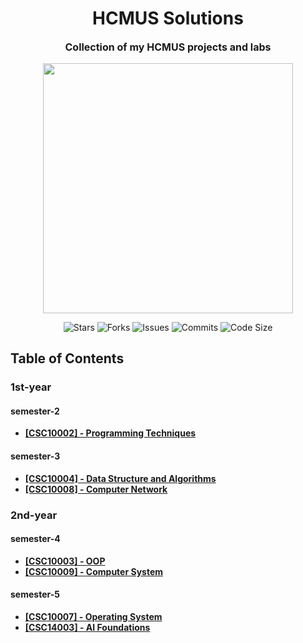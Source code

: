 <h1 align="center">HCMUS Solutions</h1>
<p align="center" style="font-size:16px"><strong>Collection of my HCMUS projects and labs</strong></p>
<p align="center">  
  <img src="https://raw.githubusercontent.com/catppuccin/catppuccin/main/assets/palette/macchiato.png" width="400" />
</p>

<p align="center">
  <img alt="Stars" src="https://badgen.net/github/stars/yuran1811/hcmus-solutions">
  <img alt="Forks" src="https://badgen.net/github/forks/yuran1811/hcmus-solutions">
  <img alt="Issues" src="https://badgen.net/github/issues/yuran1811/hcmus-solutions">
  <img alt="Commits" src="https://badgen.net/github/commits/yuran1811/hcmus-solutions">
  <img alt="Code Size" src="https://img.shields.io/github/languages/code-size/yuran1811/hcmus-solutions">
</p>

## Table of Contents

### 1st-year

#### semester-2

- [**[CSC10002] - Programming Techniques**](programming-techniques/)

#### semester-3

- [**[CSC10004] - Data Structure and Algorithms**](dsa/)
- [**[CSC10008] - Computer Network**](computer-network/)

### 2nd-year

#### semester-4

- [**[CSC10003] - OOP**](oop/)
- [**[CSC10009] - Computer System**](computer-system/)

#### semester-5

- [**[CSC10007] - Operating System**](operating-system/)
- [**[CSC14003] - AI Foundations**](ai-foundations/)
